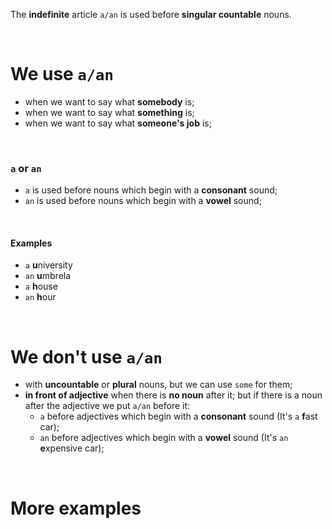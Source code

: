 The **indefinite** article `a/an` is used before **singular countable** nouns.

<br>

# We use `a/an`
- when we want to say what **somebody** is;
- when we want to say what **something** is;
- when we want to say what **someone's job** is;

<br>

### `a` or `an`
- `a` is used before nouns which begin with a **consonant** sound;
- `an` is used before nouns which begin with a **vowel** sound;

<br>

#### Examples
- `a` **u**niversity
- `an` **u**mbrela
- `a` **h**ouse
- `an` **h**our

<br>

# We don't use `a/an`
- with **uncountable** or **plural** nouns, but we can use `some` for them;
- **in front of adjective** when there is **no noun** after it; but if there is a noun after the adjective we put `a/an` before it:
  - `a` before adjectives which begin with a **consonant** sound (It's `a` **f**ast car);
  - `an` before adjectives which begin with a **vowel** sound (It's `an` **e**xpensive car);

<br>

# More examples
